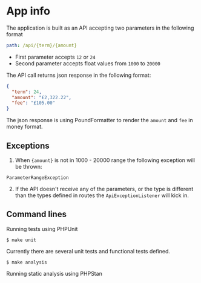 # App info
The application is built as an API accepting two parameters in the following format
```yaml
path: /api/{term}/{amount}
```
- First parameter accepts `12` or `24`
- Second parameter accepts float values from `1000` to `20000`

The API call returns json response in the following format:
```json
{
  "term": 24,
  "amount": "£2,322.22",
  "fee": "£105.00"
}
```
The json response is using PoundFormatter to render the `amount` and `fee` in money format.


## Exceptions
1. When `{amount}` is not in 1000 - 20000 range the following exception will be thrown:
```injectablephp
ParameterRangeException
```
2. If the API doesn't receive any of the parameters, or the type is different than the types defined in routes the `ApiExceptionListener` will kick in. 


## Command lines
Running tests using PHPUnit
```
$ make unit
```
Currently there are several unit tests and functional tests defined.

```
$ make analysis
```
Running static analysis using PHPStan
